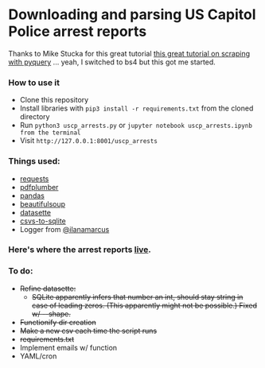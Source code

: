 # Downloading and parsing US Capitol Police arrest reports

Thanks to Mike Stucka for this great tutorial
[this great tutorial on scraping with pyquery](https://github.com/PalmBeachPost/nicar19scraping/blob/master/00-Scraping%20--%20full%20self-tutorial.ipynb) ... yeah, I switched to bs4 but this got me started.

### How to use it
* Clone this repository
* Install libraries with `pip3 install -r requirements.txt` from the cloned directory
* Run `python3 uscp_arrests.py` or `jupyter notebook uscp_arrests.ipynb from the terminal`
* Visit `http://127.0.0.1:8001/uscp_arrests`

### Things used:
* [requests](https://2.python-requests.org/en/master/)
* [pdfplumber](https://github.com/jsvine/pdfplumber)
* [pandas](https://pandas.pydata.org)
* [beautifulsoup](https://www.crummy.com/software/BeautifulSoup/bs4/doc/)
* [datasette](https://datasette.io)
* [csvs-to-sqlite](https://github.com/simonw/csvs-to-sqlite)
* Logger from [@ilanamarcus](https://github.com/ilanamarcus)

### Here's where the arrest reports [live](https://www.uscp.gov/media-center/weekly-arrest-summary).

### To do:
* ~~Refine datasette:~~
    * ~~SQLite apparently infers that number an int, should stay string in case of leading zeros. (This apparently might not be possible.) Fixed w/ --shape.~~
* ~~Functionify dir creation~~
* ~~Make a new csv each time the script runs~~
* ~~requirements.txt~~
* Implement emails w/ function
* YAML/cron
